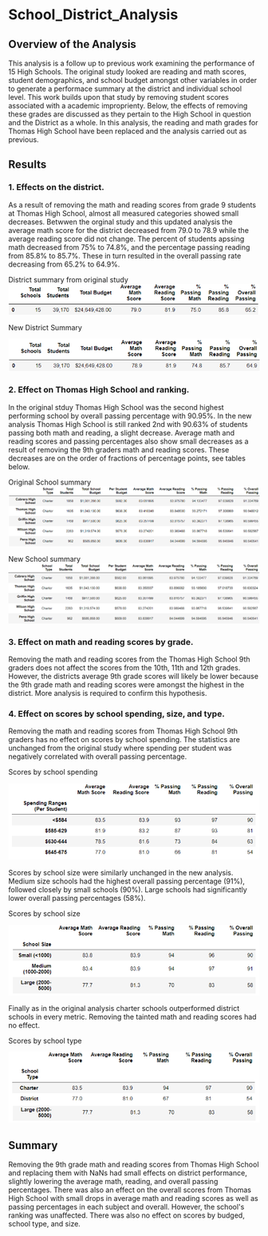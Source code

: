 # School_District_Analysis

## Overview of the Analysis
This analysis is a follow up to previous work examining the performance of 15 High Schools. The original study looked are reading and math scores, student demographics, and school budget amongst other variables in order to generate a performace summary at the district and individual school level. This work builds upon that study by removing student scores associated with a academic improprienty. Below, the effects of removing these grades are discussed as they pertain to the High School in question and the District as a whole.  In this analysis, the reading and math grades for Thomas High School have been replaced and the analysis carried out as previous.

## Results

### 1. Effects on the district. 
As a result of removing the math and reading scores from grade 9 students at Thomas High School, almost all measured categories showed small decreases. Betwwen the orginal study and this updated analysis the average math score for the district decreased from 79.0 to 78.9 while the average reading score did not change. The percent of students apssing math decreased from 75% to 74.8%, and the percentage passing reading from 85.8% to 85.7%. These in turn resulted in the overall passing rate decreasing from 65.2% to 64.9%.

District summary from original study
![original_distric_summary](https://github.com/andrej-arsovski/School_District_Analysis/blob/master/resources/original_district_summary.png)

New District Summary


![new_district_summary](https://github.com/andrej-arsovski/School_District_Analysis/blob/master/resources/new_district_summary.png)

### 2. Effect on Thomas High School and ranking. 
In the original stduy Thomas High School was the second highest performing school by overall passing percentage with 90.95%. In the new analysis Thomas High School is still ranked 2nd with 90.63% of students passing both math and reading, a slight decrease. Average math and reading scores and passing percentages also show small decreases as a result of removing the 9th graders math and reading scores. These decreases are on the order of fractions of percentage points, see tables below.

Original School summary
![original_school_summary](https://github.com/andrej-arsovski/School_District_Analysis/blob/master/resources/original_school_summary.png)

New School summary
![new_school_summary](https://github.com/andrej-arsovski/School_District_Analysis/blob/master/resources/new_school_summary.png)

### 3. Effect on math and reading scores by grade. 
Removing the math and reading scores from the Thomas High School 9th graders does not affect the scores from the 10th, 11th and 12th grades. However, the districts average 9th grade scores will likely be lower because the 9th grade math and reading scores were amongst the highest in the district. More analysis is required to confirm this hypothesis.

### 4. Effect on scores by school spending, size, and type. 
Removing the math and reading scores from Thomas High School 9th graders has no effect on scores by school spending. The statistics are unchanged from the original study where spending per student was negatively correlated with overall passing percentage.

Scores by school spending


![score_budget](https://github.com/andrej-arsovski/School_District_Analysis/blob/master/resources/score_budget.png)

Scores by school size were similarly unchanged in the new analysis. Medium size schools had the highest overall passing percentage (91%), followed closely by small schools (90%). Large schools had significantly lower overall passing percentages (58%).

Scores by school size


![score_size](https://github.com/andrej-arsovski/School_District_Analysis/blob/master/resources/score_size.png)

Finally as in the original analysis charter schools outperformed district schools in every metric. Removing the tainted math and reading scores had no effect.

Scores by school type


![score_type](https://github.com/andrej-arsovski/School_District_Analysis/blob/master/resources/score_type.png)

## Summary

Removing the 9th grade math and reading scores from Thomas High School and replacing them with NaNs had small effects on district performance, slightly lowering the average math, reading, and overall passing percentages. There was also an effect on the overall scores from Thomas High School with small drops in average math and reading scores as well as passing percentages in each subject and overall. However, the school's ranking was unaffected. There was also no effect on scores by budged, school type, and size.

